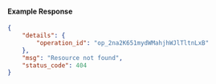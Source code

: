 <!-- Code generated for API Clients. DO NOT EDIT. -->

#### Example Response

```json
{
	"details": {
		"operation_id": "op_2na2K651mydWMahjhWJlTltnLxB"
	},
	"msg": "Resource not found",
	"status_code": 404
}
```
